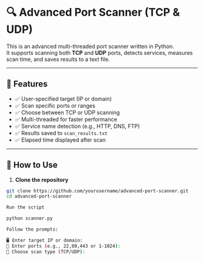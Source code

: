 # 🔍 Advanced Port Scanner (TCP & UDP)

This is an advanced multi-threaded port scanner written in Python.  
It supports scanning both **TCP** and **UDP** ports, detects services, measures scan time, and saves results to a text file.

---

## 🧰 Features

- ✅ User-specified target (IP or domain)
- ✅ Scan specific ports or ranges
- ✅ Choose between TCP or UDP scanning
- ✅ Multi-threaded for faster performance
- ✅ Service name detection (e.g., HTTP, DNS, FTP)
- ✅ Results saved to `scan_results.txt`
- ✅ Elapsed time displayed after scan

---

## 🚀 How to Use

1. **Clone the repository**
```bash
git clone https://github.com/yourusername/advanced-port-scanner.git
cd advanced-port-scanner

Run the script

python scanner.py

Follow the prompts:

🖥️ Enter target IP or domain: 
🔢 Enter ports (e.g., 22,80,443 or 1-1024): 
📡 Choose scan type (TCP/UDP): 
